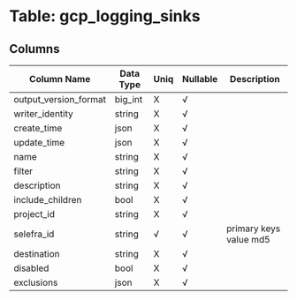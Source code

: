 # Table: gcp_logging_sinks

## Columns 

|  Column Name   |  Data Type  | Uniq | Nullable | Description | 
|  ----  | ----  | ----  | ----  | ---- | 
| output_version_format | big_int | X | √ |  | 
| writer_identity | string | X | √ |  | 
| create_time | json | X | √ |  | 
| update_time | json | X | √ |  | 
| name | string | X | √ |  | 
| filter | string | X | √ |  | 
| description | string | X | √ |  | 
| include_children | bool | X | √ |  | 
| project_id | string | X | √ |  | 
| selefra_id | string | √ | √ | primary keys value md5 | 
| destination | string | X | √ |  | 
| disabled | bool | X | √ |  | 
| exclusions | json | X | √ |  | 


